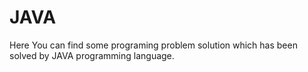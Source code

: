 # JAVA
Here You can find some programing problem solution which has been solved by JAVA programming language.
